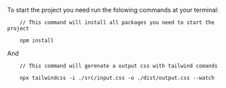 To start the project you need run the folowing commands at your terminal:

```
    // This command will install all packages you need to start the project

    npm install
```


And

```
    // This command will gerenate a output css with tailwind comands

    npx tailwindcss -i ./src/input.css -o ./dist/output.css --watch
```